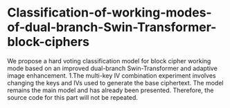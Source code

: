 # Classification-of-working-modes-of-dual-branch-Swin-Transformer-block-ciphers
We propose a hard voting classification model for block cipher working mode based on an improved dual-branch Swin-Transformer and adaptive image enhancement.
1.The multi-key IV combination experiment involves changing the keys and IVs used to generate the base ciphertext. The model remains the main model and has already been presented. Therefore, the source code for this part will not be repeated.
